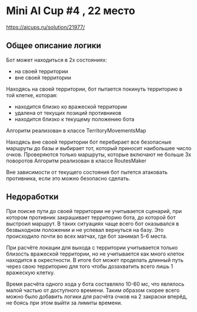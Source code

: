 # Mini AI Cup #4 , 22 место
https://aicups.ru/solution/21977/

## Общее описание логики

Бот может находиться в 2х состояниях: 
- на своей территории 
- вне своей территории

Находясь на своей территории, бот пытается покинуть территорию в той клетке, которая:
- находится близко ко вражеской территории
- удалена от текущих позиций противников
- находится близко к текущему положению бота  

Алгоритм реализован в классе TerritoryMovementsMap

Находясь вне своей территории бот перебирает все безопасные маршруты до базы и выбирает тот, 
который приносит наибольшее число очков.
Проверяются только маршруты, которые включают не больше 3х поворотов
Алгоритм реализован в классе RoutesMaker

Вне зависимости от текущего состояния бот пытется атаковать противника, если это можно безопасно сделать.

## Недоработки
При поиске пути до своей территории не учитывается сценарий, при котором противник закрашивает территорию 
бота, до которой бот выстроил маршрут. В таких ситуациях чаще всего бот оказывался в безвыходном положении и 
не успевал вернуться на базу. Это происходило почти во всех матчах, где бот занимал 5-6 места.

При расчёте локации для выхода с территории учитывается только близость вражеской территории,
но не учитывается как много клеток находится в окрестности. В итоге бот может проделать длинный путь через
свою территорию для того чтобы дозахватить всего лишь 1 вражескую клетку.

Время расчёта одного хода у бота составляло 10-60 мс, что являлось малой частью от доступного времени.
Таким образом скорее всего можно было добавить логики для расчёта очков на 2 закраски вперёд, 
не боясь при этом выйти за лимиты времени.
